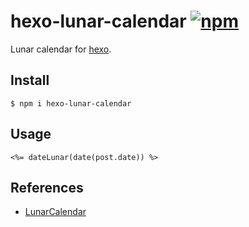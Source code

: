 # hexo-lunar-calendar [![npm](https://img.shields.io/npm/v/npm.svg)](https://nodejs.org/en/)
Lunar calendar for [hexo](https://hexo.io).

## Install
```
$ npm i hexo-lunar-calendar
```

## Usage
```
<%= dateLunar(date(post.date)) %>
```

## References
- [LunarCalendar](https://github.com/zzyss86/LunarCalendar)
